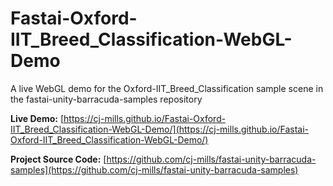 # Fastai-Oxford-IIT_Breed_Classification-WebGL-Demo
A live WebGL demo for the Oxford-IIT_Breed_Classification sample scene in the fastai-unity-barracuda-samples repository 

**Live Demo:** [https://cj-mills.github.io/Fastai-Oxford-IIT_Breed_Classification-WebGL-Demo/](https://cj-mills.github.io/Fastai-Oxford-IIT_Breed_Classification-WebGL-Demo/)


**Project Source Code:** [https://github.com/cj-mills/fastai-unity-barracuda-samples](https://github.com/cj-mills/fastai-unity-barracuda-samples)
